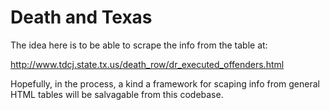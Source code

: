 # Death and Texas

The idea here is to be able to scrape the info from the table at:

http://www.tdcj.state.tx.us/death_row/dr_executed_offenders.html

Hopefully, in the process, a kind a framework for scaping info from general HTML tables will be salvagable from this codebase.
